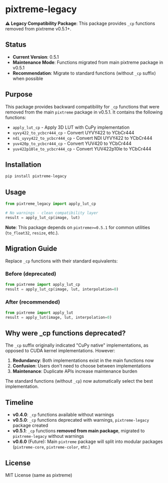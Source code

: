 # pixtreme-legacy

**⚠️ Legacy Compatibility Package**: This package provides `_cp` functions removed from pixtreme v0.5.1+.

## Status

- **Current Version**: 0.5.1
- **Maintenance Mode**: Functions migrated from main pixtreme package in v0.5.1
- **Recommendation**: Migrate to standard functions (without `_cp` suffix) when possible

## Purpose

This package provides backward compatibility for `_cp` functions that were removed from the main `pixtreme` package in v0.5.1. It contains the following functions:

- `apply_lut_cp` - Apply 3D LUT with CuPy implementation
- `uyvy422_to_ycbcr444_cp` - Convert UYVY422 to YCbCr444
- `ndi_uyvy422_to_ycbcr444_cp` - Convert NDI UYVY422 to YCbCr444
- `yuv420p_to_ycbcr444_cp` - Convert YUV420 to YCbCr444
- `yuv422p10le_to_ycbcr444_cp` - Convert YUV422p10le to YCbCr444

## Installation

```bash
pip install pixtreme-legacy
```

## Usage

```python
from pixtreme_legacy import apply_lut_cp

# No warnings - clean compatibility layer
result = apply_lut_cp(image, lut)
```

**Note**: This package depends on `pixtreme>=0.5.1` for common utilities (`to_float32`, `resize`, etc.).

## Migration Guide

Replace `_cp` functions with their standard equivalents:

### Before (deprecated)
```python
from pixtreme import apply_lut_cp
result = apply_lut_cp(image, lut, interpolation=0)
```

### After (recommended)
```python
from pixtreme import apply_lut
result = apply_lut(image, lut, interpolation=0)
```

## Why were _cp functions deprecated?

The `_cp` suffix originally indicated "CuPy native" implementations, as opposed to CUDA kernel implementations. However:

1. **Redundancy**: Both implementations exist in the main functions now
2. **Confusion**: Users don't need to choose between implementations
3. **Maintenance**: Duplicate APIs increase maintenance burden

The standard functions (without `_cp`) now automatically select the best implementation.

## Timeline

- **v0.4.0**: `_cp` functions available without warnings
- **v0.5.0**: `_cp` functions deprecated with warnings, `pixtreme-legacy` package created
- **v0.5.1**: `_cp` functions **removed from main package**, migrated to `pixtreme-legacy` without warnings
- **v0.6.0** (Future): Main `pixtreme` package will split into modular packages (`pixtreme-core`, `pixtreme-color`, etc.)

## License

MIT License (same as pixtreme)
